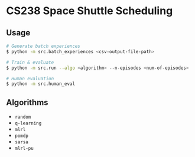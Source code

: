 # CS238 Space Shuttle Scheduling

## Usage

```bash
# Generate batch experiences
$ python -m src.batch_experiences <csv-output-file-path>

# Train & evaluate
$ python -m src.run --algo <algorithm> --n-episodes <num-of-episodes>

# Human evaluation
$ python -m src.human_eval
```

## Algorithms

- `random`
- `q-learning`
- `mlrl`
- `pomdp`
- `sarsa`
- `mlrl-pu`
